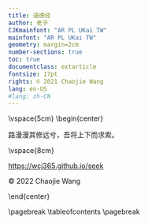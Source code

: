 ```yaml
---
title: 道德经
author: 老子
CJKmainfont: "AR PL UKai TW" 
mainfont: "AR PL UKai TW" 
geometry: margin=2cm
number-sections: true 
toc: true
documentclass: extarticle
fontsize: 17pt
rights: © 2021 Chaojie Wang
lang: en-US
#lang: zh-CN
---
```


\vspace{5cm}
\begin{center}

路漫漫其修远兮，吾将上下而求索。

\vspace{8cm}

https://wcj365.github.io/seek

© 2022 Chaojie Wang

\end{center}

\pagebreak
\tableofcontents
\pagebreak